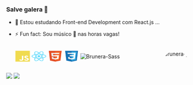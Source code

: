 ### Salve galera 👋 

- 🌱 Estou estudando Front-end Development com React.js ...
- ⚡ Fun fact: Sou músico 🎵 nas horas vagas!
  
  <div style="display: inline_block"><br>
  <img align="center" alt="Brunera-Js" height="30" width="40" src="https://raw.githubusercontent.com/devicons/devicon/master/icons/javascript/javascript-plain.svg">
  <img align="center" alt="Brunera-React" height="30" width="40" src="https://raw.githubusercontent.com/devicons/devicon/master/icons/react/react-original.svg">
  <img align="center" alt="Brunera-HTML" height="30" width="40" src="https://raw.githubusercontent.com/devicons/devicon/master/icons/html5/html5-original.svg">
  <img align="center" alt="Brunera-CSS" height="30" width="40" src="https://raw.githubusercontent.com/devicons/devicon/master/icons/css3/css3-original.svg">
  <img align="center" alt="Brunera-Sass" height="30" width="40" src="https://cdn.jsdelivr.net/gh/devicons/devicon/icons/sass/sass-original.svg">
  <img align="right" alt="Brunera-pic" height="150" style="border-radius:50%;" src="https://avatars.githubusercontent.com/brunocabralg35">
</div>
  
  ##
  
  <div> 
  <a href="https://www.linkedin.com/in/bruunocabral" target="_blank"><img src="https://img.shields.io/badge/-LinkedIn-%230077B5?style=for-the-badge&logo=linkedin&logoColor=white" target="_blank"></a> 
  <a href = "mailto:brunocabral035@gmail.com"><img src="https://img.shields.io/badge/-Gmail-%23333?style=for-the-badge&logo=gmail&logoColor=white" target="_blank"></a>
</div>
